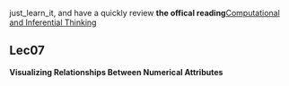 just_learn_it, and have a quickly review
**the offical reading**[Computational and Inferential Thinking](https://inferentialthinking.com/chapters/intro)

## Lec07
**Visualizing Relationships Between Numerical Attributes**

